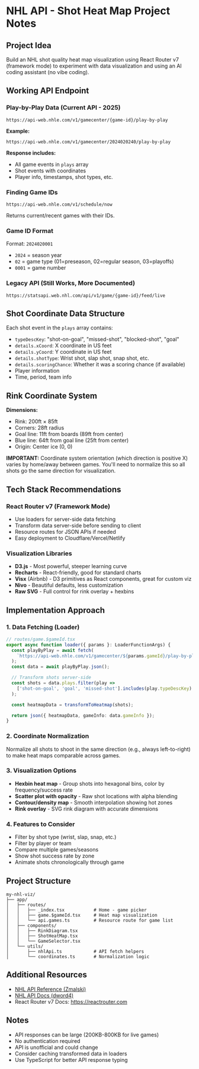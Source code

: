 # NHL API - Shot Heat Map Project Notes

## Project Idea
Build an NHL shot quality heat map visualization using React Router v7 (framework mode) to experiment with data visualization and using an AI coding assistant (no vibe coding).

## Working API Endpoint

### Play-by-Play Data (Current API - 2025)
```
https://api-web.nhle.com/v1/gamecenter/{game-id}/play-by-play
```

**Example:**
```
https://api-web.nhle.com/v1/gamecenter/2024020240/play-by-play
```

**Response includes:**
- All game events in `plays` array
- Shot events with coordinates
- Player info, timestamps, shot types, etc.

### Finding Game IDs
```
https://api-web.nhle.com/v1/schedule/now
```

Returns current/recent games with their IDs.

### Game ID Format
Format: `2024020001`
- `2024` = season year
- `02` = game type (01=preseason, 02=regular season, 03=playoffs)
- `0001` = game number

### Legacy API (Still Works, More Documented)
```
https://statsapi.web.nhl.com/api/v1/game/{game-id}/feed/live
```

## Shot Coordinate Data Structure

Each shot event in the `plays` array contains:
- `typeDescKey`: "shot-on-goal", "missed-shot", "blocked-shot", "goal"
- `details.xCoord`: X coordinate in US feet
- `details.yCoord`: Y coordinate in US feet
- `details.shotType`: Wrist shot, slap shot, snap shot, etc.
- `details.scoringChance`: Whether it was a scoring chance (if available)
- Player information
- Time, period, team info

## Rink Coordinate System

**Dimensions:**
- Rink: 200ft × 85ft
- Corners: 28ft radius
- Goal line: 11ft from boards (89ft from center)
- Blue line: 64ft from goal line (25ft from center)
- Origin: Center ice (0, 0)

**IMPORTANT:** Coordinate system orientation (which direction is positive X) varies by home/away between games. You'll need to normalize this so all shots go the same direction for visualization.

## Tech Stack Recommendations

### React Router v7 (Framework Mode)
- Use loaders for server-side data fetching
- Transform data server-side before sending to client
- Resource routes for JSON APIs if needed
- Easy deployment to Cloudflare/Vercel/Netlify

### Visualization Libraries
- **D3.js** - Most powerful, steeper learning curve
- **Recharts** - React-friendly, good for standard charts
- **Visx** (Airbnb) - D3 primitives as React components, great for custom viz
- **Nivo** - Beautiful defaults, less customization
- **Raw SVG** - Full control for rink overlay + hexbins

## Implementation Approach

### 1. Data Fetching (Loader)
```typescript
// routes/game.$gameId.tsx
export async function loader({ params }: LoaderFunctionArgs) {
  const playByPlay = await fetch(
    `https://api-web.nhle.com/v1/gamecenter/${params.gameId}/play-by-play`
  );
  const data = await playByPlay.json();

  // Transform shots server-side
  const shots = data.plays.filter(play =>
    ['shot-on-goal', 'goal', 'missed-shot'].includes(play.typeDescKey)
  );

  const heatmapData = transformToHeatmap(shots);

  return json({ heatmapData, gameInfo: data.gameInfo });
}
```

### 2. Coordinate Normalization
Normalize all shots to shoot in the same direction (e.g., always left-to-right) to make heat maps comparable across games.

### 3. Visualization Options
- **Hexbin heat map** - Group shots into hexagonal bins, color by frequency/success rate
- **Scatter plot with opacity** - Raw shot locations with alpha blending
- **Contour/density map** - Smooth interpolation showing hot zones
- **Rink overlay** - SVG rink diagram with accurate dimensions

### 4. Features to Consider
- Filter by shot type (wrist, slap, snap, etc.)
- Filter by player or team
- Compare multiple games/seasons
- Show shot success rate by zone
- Animate shots chronologically through game

## Project Structure
```
my-nhl-viz/
├── app/
│   ├── routes/
│   │   ├── _index.tsx           # Home - game picker
│   │   ├── game.$gameId.tsx     # Heat map visualization
│   │   └── api.games.ts         # Resource route for game list
│   ├── components/
│   │   ├── RinkDiagram.tsx
│   │   ├── ShotHeatMap.tsx
│   │   └── GameSelector.tsx
│   └── utils/
│       ├── nhlApi.ts            # API fetch helpers
│       └── coordinates.ts       # Normalization logic
```

## Additional Resources
- [NHL API Reference (Zmalski)](https://github.com/Zmalski/NHL-API-Reference)
- [NHL API Docs (dword4)](https://github.com/dword4/nhlapi)
- React Router v7 Docs: https://reactrouter.com

## Notes
- API responses can be large (200KB-800KB for live games)
- No authentication required
- API is unofficial and could change
- Consider caching transformed data in loaders
- Use TypeScript for better API response typing
